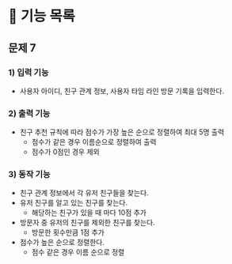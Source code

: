 # 🚀 기능 목록

## 문제 7

### 1) 입력 기능

- 사용자 아이디, 친구 관계 정보, 사용자 타임 라인 방문 기록을 입력한다.

### 2) 출력 기능

- 친구 추천 규칙에 따라 점수가 가장 높은 순으로 정렬하여 최대 5명 출력
    - 점수가 같은 경우 이름순으로 정렬하여 출력
    - 점수가 0점인 경우 제외

### 3) 동작 기능

- 친구 관계 정보에서 각 유저 친구들을 찾는다.
- 유저 친구를 알고 있는 친구를 찾는다.
    - 해당하는 친구가 있을 때 마다 10점 추가
- 방문자 중 유저의 친구를 제외한 친구를 찾는다.
    - 방문한 횟수만큼 1점 추가
- 점수가 높은 순으로 정렬한다.
    - 점수 같은 경우 이름 순으로 정렬